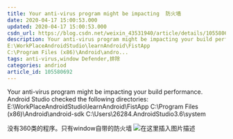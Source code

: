 ```yaml
---
title: Your anti-virus program might be impacting  防火墙
date: 2020-04-17 15:00:53.000
updated: 2020-04-17 15:00:53.000
csdn_url: https://blog.csdn.net/weixin_43531940/article/details/105580692
description: Your anti-virus program might be impacting your build performance. Android Studio checked the following directories:
E:\WorkPlaceAndroidStudio\learnAndroid\FistApp
C:\Program Files (x86)\Android\andro...
tags: anti-virus,window Defender,排除
categories: andriod
article_id: 105580692
---
```

﻿Your anti-virus program might be impacting your build performance. Android Studio checked the following directories: 
			E:\WorkPlaceAndroidStudio\learnAndroid\FistApp
			C:\Program Files (x86)\Android\android-sdk
			C:\Users\26284\.AndroidStudio3.6\system

没有360类的程序。只有window自带的防火墙
![在这里插入图片描述](http://img.yayi.site/csdn/20200417145913727.png-watermaskStyle)

